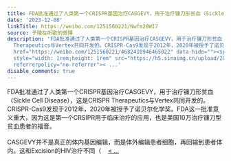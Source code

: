 ```yaml
---
title: FDA批准通过了人类第一个CRISPR基因治疗CASGEVY，用于治疗镰刀形贫血（Sickle Cell Disease），这是CRISPR Therapeutics与Vertex共同开发的。CRISPR-Cas9发现于2...
date: '2023-12-08'
linkTitle: https://weibo.com/1251560221/Nwfm20WI7
source: 子陵在听歌的微博
description: 'FDA批准通过了人类第一个CRISPR基因治疗CASGEVY，用于治疗镰刀形贫血（Sickle Cell Disease），这是CRISPR
  Therapeutics与Vertex共同开发的。CRISPR-Cas9发现于2012年，2020年被授予了诺贝尔化学奖。FDA这一批准意义重大，因为这是第一个CRSIPR用于临床治疗的应用，也是美国10万治疗镰刀型贫血患者的福音。<br><br>CASGEVY并不是真正的体内基因编辑，而是体外编辑患者细胞，再回输到患者体内。这和Excision的HIV治疗不同（<a
  href="https://weibo.com/1251560221/4682410946465022" data-hide=""><span class="url-icon"><img
  style="width: 1rem;height: 1rem" src="https://h5.sinaimg.cn/upload/2015/09/25/3/timeline_card_small_web_default.png"
  referrerpolicy="no-referrer">< ...'
disable_comments: true
---
```

FDA批准通过了人类第一个CRISPR基因治疗CASGEVY，用于治疗镰刀形贫血（Sickle Cell Disease），这是CRISPR Therapeutics与Vertex共同开发的。CRISPR-Cas9发现于2012年，2020年被授予了诺贝尔化学奖。FDA这一批准意义重大，因为这是第一个CRSIPR用于临床治疗的应用，也是美国10万治疗镰刀型贫血患者的福音。<br><br>CASGEVY并不是真正的体内基因编辑，而是体外编辑患者细胞，再回输到患者体内。这和Excision的HIV治疗不同（<a href="https://weibo.com/1251560221/4682410946465022" data-hide=""><span class="url-icon"><img style="width: 1rem;height: 1rem" src="https://h5.sinaimg.cn/upload/2015/09/25/3/timeline_card_small_web_default.png" referrerpolicy="no-referrer">< ...